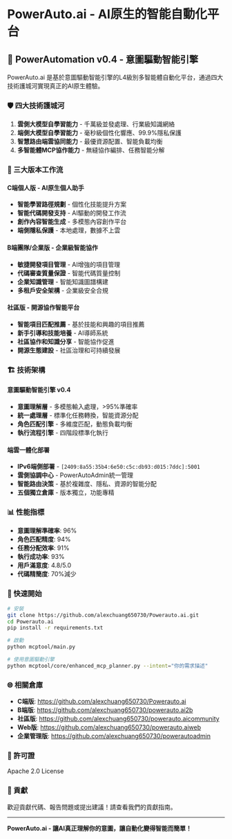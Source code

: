 # PowerAuto.ai - AI原生的智能自動化平台

## 🚀 PowerAutomation v0.4 - 意圖驅動智能引擎

PowerAuto.ai 是基於意圖驅動智能引擎的L4級別多智能體自動化平台，通過四大技術護城河實現真正的AI原生體驗。

### 🛡️ 四大技術護城河

1. **雲側大模型自學習能力** - 千萬級並發處理、行業級知識網絡
2. **端側大模型自學習能力** - 毫秒級個性化響應、99.9%隱私保護  
3. **智慧路由端雲協同能力** - 最優資源配置、智能負載均衡
4. **多智能體MCP協作能力** - 無縫協作編排、任務智能分解

### 🎯 三大版本工作流

#### C端個人版 - AI原生個人助手
- **智能學習路徑規劃** - 個性化技能提升方案
- **智能代碼開發支持** - AI驅動的開發工作流
- **創作內容智能生成** - 多模態內容創作平台
- **端側隱私保護** - 本地處理，數據不上雲

#### B端團隊/企業版 - 企業級智能協作
- **敏捷開發項目管理** - AI增強的項目管理
- **代碼審查質量保證** - 智能代碼質量控制
- **企業知識管理** - 智能知識圖譜構建
- **多租戶安全架構** - 企業級安全合規

#### 社區版 - 開源協作智能平台
- **智能項目匹配推薦** - 基於技能和興趣的項目推薦
- **新手引導和技能培養** - AI導師系統
- **社區協作和知識分享** - 智能協作促進
- **開源生態建設** - 社區治理和可持續發展

### 🏗️ 技術架構

#### 意圖驅動智能引擎 v0.4
- **意圖理解層** - 多模態輸入處理，>95%準確率
- **統一處理層** - 標準化任務轉換，智能資源分配
- **角色匹配引擎** - 多維度匹配，動態負載均衡
- **執行流程引擎** - 四階段標準化執行

#### 端雲一體化部署
- **IPv6端側部署** - `[2409:8a55:35b4:6e50:c5c:db93:d015:7ddc]:5001`
- **雲側協調中心** - PowerAutoAdmin統一管理
- **智能路由決策** - 基於複雜度、隱私、資源的智能分配
- **五個獨立倉庫** - 版本獨立，功能專精

### 📊 性能指標

- **意圖理解準確率**: 96%
- **角色匹配精度**: 94%  
- **任務分配效率**: 91%
- **執行成功率**: 93%
- **用戶滿意度**: 4.8/5.0
- **代碼精簡度**: 70%減少

### 🔧 快速開始

```bash
# 安裝
git clone https://github.com/alexchuang650730/Powerauto.ai.git
cd Powerauto.ai
pip install -r requirements.txt

# 啟動
python mcptool/main.py

# 使用意圖驅動引擎
python mcptool/core/enhanced_mcp_planner.py --intent="你的需求描述"
```

### 🌐 相關倉庫

- **C端版**: https://github.com/alexchuang650730/Powerauto.ai
- **B端版**: https://github.com/alexchuang650730/powerauto.ai2b
- **社區版**: https://github.com/alexchuang650730/powerauto.aicommunity  
- **Web版**: https://github.com/alexchuang650730/powerauto.aiweb
- **企業管理版**: https://github.com/alexchuang650730/powerautoadmin

### 📄 許可證

Apache 2.0 License

### 🤝 貢獻

歡迎貢獻代碼、報告問題或提出建議！請查看我們的貢獻指南。

---

**PowerAuto.ai - 讓AI真正理解你的意圖，讓自動化變得智能而簡單！**

